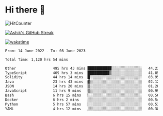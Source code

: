 # Hi there 👋

![HitCounter](https://hits.seeyoufarm.com/api/count/incr/badge.svg?url=https%3A%2F%2Fgithub.com%2Fashrhmn1212%2Fhit-counter)

<!-- ![Contribution Graph](https://github-readme-activity-graph.cyclic.app/graph?username=ashrhmn) -->


<!-- [![Top Langs](https://github-readme-stats.vercel.app/api/top-langs/?username=ashrhmn&layout=compact&theme=synthwave&langs_count=10&card_width=445)](https://github.com/anuraghazra/github-readme-stats) -->

[![Ashik's GitHub Streak](https://github-readme-streak-stats.herokuapp.com/?user=ashrhmn&theme=blood&fire=DD7F1C&background=151515&dates=9f9f9f&border=DD2727)](https://git.io/streak-stats)

<!-- ![Ashik's GitHub stats](https://github-readme-stats.vercel.app/api/?username=ashrhmn&show_icons=true&title_color=fff&icon_color=79ff97&text_color=9f9f9f&bg_color=151515) -->

[![wakatime](https://wakatime.com/badge/user/3df86613-ba63-4631-8e65-0ff18e7becad.svg)](https://wakatime.com/@3df86613-ba63-4631-8e65-0ff18e7becad)

<!--START_SECTION:waka-->

```txt
From: 14 June 2022 - To: 08 June 2023

Total Time: 1,120 hrs 54 mins

Other                 495 hrs 43 mins ███████████░░░░░░░░░░░░░░   44.23 %
TypeScript            469 hrs 3 mins  ██████████▒░░░░░░░░░░░░░░   41.85 %
Solidity              44 hrs 14 mins  █░░░░░░░░░░░░░░░░░░░░░░░░   03.95 %
Java                  23 hrs 43 mins  ▓░░░░░░░░░░░░░░░░░░░░░░░░   02.12 %
JSON                  14 hrs 20 mins  ▒░░░░░░░░░░░░░░░░░░░░░░░░   01.28 %
JavaScript            11 hrs 9 mins   ▒░░░░░░░░░░░░░░░░░░░░░░░░   00.99 %
Bash                  6 hrs 15 mins   ░░░░░░░░░░░░░░░░░░░░░░░░░   00.56 %
Docker                6 hrs 2 mins    ░░░░░░░░░░░░░░░░░░░░░░░░░   00.54 %
Python                5 hrs 57 mins   ░░░░░░░░░░░░░░░░░░░░░░░░░   00.53 %
YAML                  4 hrs 12 mins   ░░░░░░░░░░░░░░░░░░░░░░░░░   00.38 %
```

<!--END_SECTION:waka-->


<!--### Most Used Languages
<img src="https://wakatime.com/share/@ashrhmn/24ecb986-5bf8-4607-af7f-0aab08908d8c.png" />

### Favourite Tools
<img src="https://wakatime.com/share/@ashrhmn/f4e08015-f3bc-460a-9228-95a3ba11c604.png" />-->
